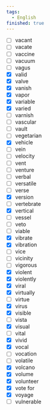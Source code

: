 ```yaml
---
tags:
  - English
finished: true
---
```

- [ ] vacant
- [ ] vacate
- [ ] vaccine
- [ ] vacuum
- [ ] vagus
- [x] valid
- [x] valve
- [x] vanish
- [x] vapor
- [x] variable
- [x] varied
- [ ] varnish
- [ ] vascular
- [ ] vault
- [ ] vegetarian
- [x] vehicle
- [ ] vein
- [ ] velocity
- [ ] vent
- [ ] venture
- [ ] verbal
- [ ] versatile
- [ ] verse
- [x] version
- [ ] vertebrate
- [x] vertical
- [ ] vessel
- [ ] veto
- [ ] viable
- [x] vibrate
- [x] vibration
- [ ] vice
- [ ] vicinity
- [ ] vigorous
- [x] violent
- [x] violently
- [x] viral
- [x] virtually
- [ ] virtue
- [x] virus
- [x] visible
- [ ] vista
- [x] visual
- [ ] vital
- [x] vivid
- [x] vocal
- [ ] vocation
- [ ] volatile
- [x] volcano
- [x] volume
- [x] volunteer
- [x] vote for
- [x] voyage
- [ ] vulnerable